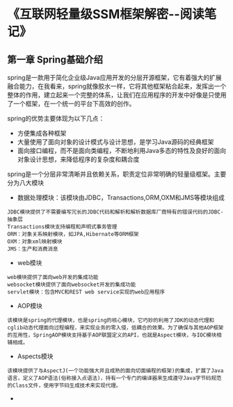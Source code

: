 # 《互联网轻量级SSM框架解密--阅读笔记》

## 第一章 Spring基础介绍

spring是一款用于简化企业级Java应用开发的分层开源框架，它有着强大的扩展融合能力，在我看来，spring就像胶水一样，它将其他框架粘合起来，发挥出一个整体的作用，建立起来一个完整的体系，让我们在应用程序的开发中好像是只使用了一个框架，在一个统一的平台下高效的创作。

spring的优势主要体现为以下几点：

* 方便集成各种框架
* 大量使用了面向对象的设计模式与设计思想，是学习Java源码的经典框架
* 面向接口编程，而不是面向类编程，不断地利用Java多态的特性及良好的面向对象设计思想，来降低程序的复杂度和耦合度

spring是一个分层非常清晰并且依赖关系，职责定位非常明确的轻量级框架。主要分为八大模块

* 数据处理模块：该模块由JDBC，Transactions,ORM,OXM和JMS等模块组成

~~~wiki
JDBC模块提供了不需要编写冗长的JDBC代码和解析和解析数据库厂商特有的错误代码的JDBC-抽象层
Transactions模块支持编程和声明式事务管理
ORM：对象关系映射模块，如JPA,Hibernate等ORM框架
OXM：对象xml映射模块
JMS：生产和消费消息
~~~

* web模块

~~~wiki
web模块提供了面向web开发的集成功能
websocket模块提供了面向websocket开发的集成功能
servlet模块：包含MVC和REST web service实现的web应用程序
~~~

* AOP模块

~~~wiki
该模块是spring的代理模块，也是spring的核心模块，它巧妙的利用了JDK的动态代理和cglib动态代理面向过程编程，来实现业务的零入侵，低耦合的效果。为了确保与其他AOP框架的互用性，SpringAOP模块支持基于AOP联盟定义的API，也就是Aspect模块，与IOC模块相辅相成。
~~~

* Aspects模块

~~~wiki
该模块提供了与AspectJ(一个功能强大并且成熟的面向切面编程的框架)的集成，扩展了Java语言，定义了AOP语法(俗称接入点语法)，持有一个专门的编译器来生成遵守Java字节码规范的Class文件，使用字节码生成技术来实现代理。
~~~

* 